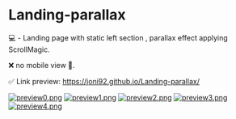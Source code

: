 # Landing-parallax
💻 - Landing page with static left section , parallax effect applying ScrollMagic.

❌ no mobile view 📵.

✅ Link preview: https://joni92.github.io/Landing-parallax/


[![preview0.png](https://i.postimg.cc/MGqq0m0P/preview0.png)](https://postimg.cc/zyts8WcK)
[![preview1.png](https://i.postimg.cc/k4yc6qJY/preview1.png)](https://postimg.cc/tZYP80VF)
[![preview2.png](https://i.postimg.cc/VLhFb7ww/preview2.png)](https://postimg.cc/RNctkLqp)
[![preview3.png](https://i.postimg.cc/Y9862RRJ/preview3.png)](https://postimg.cc/gXXXNvfD)
[![preview4.png](https://i.postimg.cc/90MGD9Nz/preview4.png)](https://postimg.cc/YG54Vv7w)
